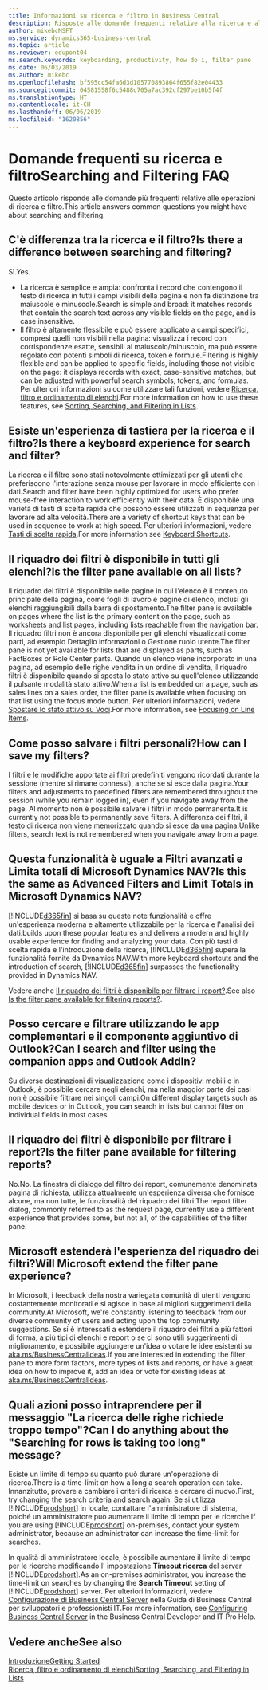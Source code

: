 ```yaml
---
title: Informazioni su ricerca e filtro in Business Central
description: Risposte alle domande frequenti relative alla ricerca e al filtro.
author: mikebcMSFT
ms.service: dynamics365-business-central
ms.topic: article
ms.reviewer: edupont04
ms.search.keywords: keyboarding, productivity, how do i, filter pane
ms.date: 06/03/2019
ms.author: mikebc
ms.openlocfilehash: bf595cc54fa6d3d105770893864f655f82e04433
ms.sourcegitcommit: 04581558f6c5488c705a7ac392cf297be10b5f4f
ms.translationtype: HT
ms.contentlocale: it-CH
ms.lasthandoff: 06/06/2019
ms.locfileid: "1620856"
---
```

# <a name="searching-and-filtering-faq"></a><span data-ttu-id="55656-103">Domande frequenti su ricerca e filtro</span><span class="sxs-lookup"><span data-stu-id="55656-103">Searching and Filtering FAQ</span></span>
<span data-ttu-id="55656-104">Questo articolo risponde alle domande più frequenti relative alle operazioni di ricerca e filtro.</span><span class="sxs-lookup"><span data-stu-id="55656-104">This article answers common questions you might have about searching and filtering.</span></span>

## <a name="is-there-a-difference-between-searching-and-filtering"></a><span data-ttu-id="55656-105">C'è differenza tra la ricerca e il filtro?</span><span class="sxs-lookup"><span data-stu-id="55656-105">Is there a difference between searching and filtering?</span></span>
<span data-ttu-id="55656-106">Sì.</span><span class="sxs-lookup"><span data-stu-id="55656-106">Yes.</span></span>
- <span data-ttu-id="55656-107">La ricerca è semplice e ampia: confronta i record che contengono il testo di ricerca in tutti i campi visibili della pagina e non fa distinzione tra maiuscole e minuscole.</span><span class="sxs-lookup"><span data-stu-id="55656-107">Search is simple and broad: it matches records that contain the search text across any visible fields on the page, and is case insensitive.</span></span>
- <span data-ttu-id="55656-108">Il filtro è altamente flessibile e può essere applicato a campi specifici, compresi quelli non visibili nella pagina: visualizza i record con corrispondenze esatte, sensibili al maiuscolo/minuscolo, ma può essere regolato con potenti simboli di ricerca, token e formule.</span><span class="sxs-lookup"><span data-stu-id="55656-108">Filtering is highly flexible and can be applied to specific fields, including those not visible on the page: it displays records with exact, case-sensitive matches, but can be adjusted with powerful search symbols, tokens, and formulas.</span></span> <span data-ttu-id="55656-109">Per ulteriori informazioni su come utilizzare tali funzioni, vedere [Ricerca, filtro e ordinamento di elenchi](ui-enter-criteria-filters.md).</span><span class="sxs-lookup"><span data-stu-id="55656-109">For more information on how to use these features, see [Sorting, Searching, and Filtering in Lists](ui-enter-criteria-filters.md).</span></span>

## <a name="is-there-a-keyboard-experience-for-search-and-filter"></a><span data-ttu-id="55656-110">Esiste un'esperienza di tastiera per la ricerca e il filtro?</span><span class="sxs-lookup"><span data-stu-id="55656-110">Is there a keyboard experience for search and filter?</span></span>
<span data-ttu-id="55656-111">La ricerca e il filtro sono stati notevolmente ottimizzati per gli utenti che preferiscono l'interazione senza mouse per lavorare in modo efficiente con i dati.</span><span class="sxs-lookup"><span data-stu-id="55656-111">Search and filter have been highly optimized for users who prefer mouse-free interaction to work efficiently with their data.</span></span> <span data-ttu-id="55656-112">È disponibile una varietà di tasti di scelta rapida che possono essere utilizzati in sequenza per lavorare ad alta velocità.</span><span class="sxs-lookup"><span data-stu-id="55656-112">There are a variety of shortcut keys that can be used in sequence to work at high speed.</span></span> <span data-ttu-id="55656-113">Per ulteriori informazioni, vedere [Tasti di scelta rapida](keyboard-shortcuts.md#KeyboardFilter).</span><span class="sxs-lookup"><span data-stu-id="55656-113">For more information see [Keyboard Shortcuts](keyboard-shortcuts.md#KeyboardFilter).</span></span>

## <a name="is-the-filter-pane-available-on-all-lists"></a><span data-ttu-id="55656-114">Il riquadro dei filtri è disponibile in tutti gli elenchi?</span><span class="sxs-lookup"><span data-stu-id="55656-114">Is the filter pane available on all lists?</span></span>
<span data-ttu-id="55656-115">Il riquadro dei filtri è disponibile nelle pagine in cui l'elenco è il contenuto principale della pagina, come fogli di lavoro e pagine di elenco, inclusi gli elenchi raggiungibili dalla barra di spostamento.</span><span class="sxs-lookup"><span data-stu-id="55656-115">The filter pane is available on pages where the list is the primary content on the page, such as worksheets and list pages, including lists reachable from the navigation bar.</span></span> <span data-ttu-id="55656-116">Il riquadro filtri non è ancora disponibile per gli elenchi visualizzati come parti, ad esempio Dettaglio informazioni o Gestione ruolo utente.</span><span class="sxs-lookup"><span data-stu-id="55656-116">The filter pane is not yet available for lists that are displayed as parts, such as FactBoxes or Role Center parts.</span></span> <span data-ttu-id="55656-117">Quando un elenco viene incorporato in una pagina, ad esempio delle righe vendita in un ordine di vendita, il riquadro filtri è disponibile quando si sposta lo stato attivo su quell'elenco utilizzando il pulsante modalità stato attivo.</span><span class="sxs-lookup"><span data-stu-id="55656-117">When a list is embedded on a page, such as sales lines on a sales order, the filter pane is available when focusing on that list using the focus mode button.</span></span> <span data-ttu-id="55656-118">Per ulteriori informazioni, vedere [Spostare lo stato attivo su Voci](ui-enter-data.md#Focus).</span><span class="sxs-lookup"><span data-stu-id="55656-118">For more information, see [Focusing on Line Items](ui-enter-data.md#Focus).</span></span>

## <a name="how-can-i-save-my-filters"></a><span data-ttu-id="55656-119">Come posso salvare i filtri personali?</span><span class="sxs-lookup"><span data-stu-id="55656-119">How can I save my filters?</span></span>

<span data-ttu-id="55656-120">I filtri e le modifiche apportate ai filtri predefiniti vengono ricordati durante la sessione (mentre si rimane connessi), anche se si esce dalla pagina.</span><span class="sxs-lookup"><span data-stu-id="55656-120">Your filters and adjustments to predefined filters are remembered throughout the session (while you remain logged in), even if you navigate away from the page.</span></span> <span data-ttu-id="55656-121">Al momento non è possibile salvare i filtri in modo permanente.</span><span class="sxs-lookup"><span data-stu-id="55656-121">It is currently not possible to permanently save filters.</span></span> <span data-ttu-id="55656-122">A differenza dei filtri, il testo di ricerca non viene memorizzato quando si esce da una pagina.</span><span class="sxs-lookup"><span data-stu-id="55656-122">Unlike filters, search text is not remembered when you navigate away from a page.</span></span>

## <a name="is-this-the-same-as-advanced-filters-and-limit-totals-in-microsoft-dynamics-nav"></a><span data-ttu-id="55656-123">Questa funzionalità è uguale a Filtri avanzati e Limita totali di Microsoft Dynamics NAV?</span><span class="sxs-lookup"><span data-stu-id="55656-123">Is this the same as Advanced Filters and Limit Totals in Microsoft Dynamics NAV?</span></span>

[!INCLUDE[d365fin](includes/d365fin_md.md)] <span data-ttu-id="55656-124">si basa su queste note funzionalità e offre un'esperienza moderna e altamente utilizzabile per la ricerca e l'analisi dei dati.</span><span class="sxs-lookup"><span data-stu-id="55656-124">builds upon these popular features and delivers a modern and highly usable experience for finding and analyzing your data.</span></span> <span data-ttu-id="55656-125">Con più tasti di scelta rapida e l'introduzione della ricerca, [!INCLUDE[d365fin](includes/d365fin_md.md)] supera la funzionalità fornite da Dynamics NAV.</span><span class="sxs-lookup"><span data-stu-id="55656-125">With more keyboard shortcuts and the introduction of search, [!INCLUDE[d365fin](includes/d365fin_md.md)] surpasses the functionality provided in Dynamics NAV.</span></span>  

<span data-ttu-id="55656-126">Vedere anche [Il riquadro dei filtri è disponibile per filtrare i report?](#is-the-filter-pane-available-for-filtering-reports).</span><span class="sxs-lookup"><span data-stu-id="55656-126">See also [Is the filter pane available for filtering reports?](#is-the-filter-pane-available-for-filtering-reports).</span></span>  

## <a name="can-i-search-and-filter-using-the-companion-apps-and-outlook-addin"></a><span data-ttu-id="55656-127">Posso cercare e filtrare utilizzando le app complementari e il componente aggiuntivo di Outlook?</span><span class="sxs-lookup"><span data-stu-id="55656-127">Can I search and filter using the companion apps and Outlook AddIn?</span></span>
<span data-ttu-id="55656-128">Su diverse destinazioni di visualizzazione come i dispositivi mobili o in Outlook, è possibile cercare negli elenchi, ma nella maggior parte dei casi non è possibile filtrare nei singoli campi.</span><span class="sxs-lookup"><span data-stu-id="55656-128">On different display targets such as mobile devices or in Outlook, you can search in lists but cannot filter on individual fields in most cases.</span></span>

## <a name="is-the-filter-pane-available-for-filtering-reports"></a><span data-ttu-id="55656-129">Il riquadro dei filtri è disponibile per filtrare i report?</span><span class="sxs-lookup"><span data-stu-id="55656-129">Is the filter pane available for filtering reports?</span></span>
<span data-ttu-id="55656-130">No.</span><span class="sxs-lookup"><span data-stu-id="55656-130">No.</span></span> <span data-ttu-id="55656-131">La finestra di dialogo del filtro dei report, comunemente denominata pagina di richiesta, utilizza attualmente un'esperienza diversa che fornisce alcune, ma non tutte, le funzionalità del riquadro dei filtri.</span><span class="sxs-lookup"><span data-stu-id="55656-131">The report filter dialog, commonly referred to as the request page, currently use a different experience that provides some, but not all, of the capabilities of the filter pane.</span></span>

## <a name="will-microsoft-extend-the-filter-pane-experience"></a><span data-ttu-id="55656-132">Microsoft estenderà l'esperienza del riquadro dei filtri?</span><span class="sxs-lookup"><span data-stu-id="55656-132">Will Microsoft extend the filter pane experience?</span></span>
<span data-ttu-id="55656-133">In Microsoft, i feedback della nostra variegata comunità di utenti vengono costantemente monitorati e si agisce in base ai migliori suggerimenti della community.</span><span class="sxs-lookup"><span data-stu-id="55656-133">At Microsoft, we're constantly listening to feedback from our diverse community of users and acting upon the top community suggestions.</span></span> <span data-ttu-id="55656-134">Se si è interessati a estendere il riquadro dei filtri a più fattori di forma, a più tipi di elenchi e report o se ci sono utili suggerimenti di miglioramento, è possibile aggiungere un'idea o votare le idee esistenti su [aka.ms/BusinessCentralIdeas](https://aka.ms/businesscentralideas).</span><span class="sxs-lookup"><span data-stu-id="55656-134">If you are interested in extending the filter pane to more form factors, more types of lists and reports, or have a great idea on how to improve it, add an idea or vote for existing ideas at [aka.ms/BusinessCentralIdeas](https://aka.ms/businesscentralideas).</span></span>

## <a name="can-i-do-anything-about-the-searching-for-rows-is-taking-too-long-message"></a><span data-ttu-id="55656-135">Quali azioni posso intraprendere per il messaggio "La ricerca delle righe richiede troppo tempo"?</span><span class="sxs-lookup"><span data-stu-id="55656-135">Can I do anything about the "Searching for rows is taking too long" message?</span></span>

<span data-ttu-id="55656-136">Esiste un limite di tempo su quanto può durare un'operazione di ricerca.</span><span class="sxs-lookup"><span data-stu-id="55656-136">There is a time-limit on how a long a search operation can take.</span></span> <span data-ttu-id="55656-137">Innanzitutto, provare a cambiare i criteri di ricerca e cercare di nuovo.</span><span class="sxs-lookup"><span data-stu-id="55656-137">First, try changing the search criteria and search again.</span></span> <span data-ttu-id="55656-138">Se si utilizza [!INCLUDE[prodshort](includes/prodshort.md)] in locale, contattare l'amministratore di sistema, poiché un amministratore può aumentare il limite di tempo per le ricerche.</span><span class="sxs-lookup"><span data-stu-id="55656-138">If you are using [!INCLUDE[prodshort](includes/prodshort.md)] on-premises, contact your system administrator, because an administrator can increase the time-limit for searches.</span></span>

<span data-ttu-id="55656-139">In qualità di amministratore locale, è possibile aumentare il limite di tempo per le ricerche modificando l' impostazione **Timeout ricerca** del server [!INCLUDE[prodshort](includes/prodshort.md)].</span><span class="sxs-lookup"><span data-stu-id="55656-139">As an on-premises administrator, you increase the time-limit on searches by changing the **Search Timeout** setting of [!INCLUDE[prodshort](includes/prodshort.md)] server.</span></span> <span data-ttu-id="55656-140">Per ulteriori informazioni, vedere [Configurazione di Business Central Server](https://docs.microsoft.com/en-us/dynamics365/business-central/dev-itpro/administration/configure-server-instance?#Database) nella Guida di Business Central per sviluppatori e professionisti IT.</span><span class="sxs-lookup"><span data-stu-id="55656-140">For more information, see [Configuring Business Central Server](https://docs.microsoft.com/en-us/dynamics365/business-central/dev-itpro/administration/configure-server-instance?#Database) in the Business Central Developer and IT Pro Help.</span></span>

## <a name="see-also"></a><span data-ttu-id="55656-141">Vedere anche</span><span class="sxs-lookup"><span data-stu-id="55656-141">See also</span></span>

[<span data-ttu-id="55656-142">Introduzione</span><span class="sxs-lookup"><span data-stu-id="55656-142">Getting Started</span></span>](product-get-started.md)  
[<span data-ttu-id="55656-143">Ricerca, filtro e ordinamento di elenchi</span><span class="sxs-lookup"><span data-stu-id="55656-143">Sorting, Searching, and Filtering in Lists</span></span>](ui-enter-criteria-filters.md)  
